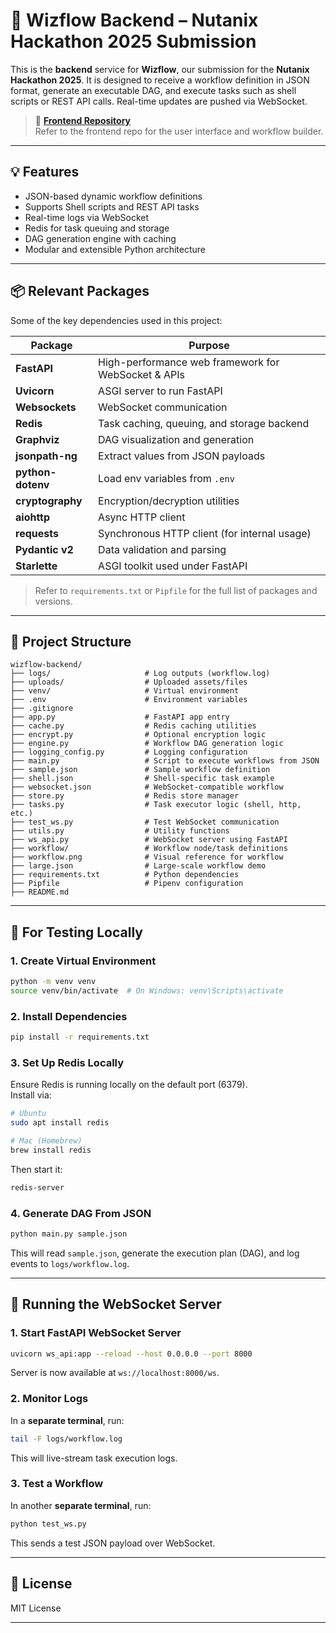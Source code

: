 # 🧠 Wizflow Backend – Nutanix Hackathon 2025 Submission

This is the **backend** service for **Wizflow**, our submission for the **Nutanix Hackathon 2025**. It is designed to receive a workflow definition in JSON format, generate an executable DAG, and execute tasks such as shell scripts or REST API calls. Real-time updates are pushed via WebSocket.

> 🔗 **[Frontend Repository](https://github.com/dis70rt/Wizflow)**  
> Refer to the frontend repo for the user interface and workflow builder.

---

## 💡 Features

- JSON-based dynamic workflow definitions
- Supports Shell scripts and REST API tasks
- Real-time logs via WebSocket
- Redis for task queuing and storage
- DAG generation engine with caching
- Modular and extensible Python architecture

---

## 📦 Relevant Packages

Some of the key dependencies used in this project:

| Package            | Purpose                                              |
|--------------------|------------------------------------------------------|
| **FastAPI**        | High-performance web framework for WebSocket & APIs |
| **Uvicorn**        | ASGI server to run FastAPI                          |
| **Websockets**     | WebSocket communication                             |
| **Redis**          | Task caching, queuing, and storage backend          |
| **Graphviz**       | DAG visualization and generation                    |
| **jsonpath-ng**    | Extract values from JSON payloads                   |
| **python-dotenv**  | Load env variables from `.env`                      |
| **cryptography**   | Encryption/decryption utilities                     |
| **aiohttp**        | Async HTTP client                                   |
| **requests**       | Synchronous HTTP client (for internal usage)        |
| **Pydantic v2**    | Data validation and parsing                         |
| **Starlette**      | ASGI toolkit used under FastAPI                     |

> Refer to `requirements.txt` or `Pipfile` for the full list of packages and versions.

---

## 📁 Project Structure

```plaintext
wizflow-backend/
├── logs/                     # Log outputs (workflow.log)
├── uploads/                  # Uploaded assets/files
├── venv/                     # Virtual environment
├── .env                      # Environment variables
├── .gitignore
├── app.py                    # FastAPI app entry
├── cache.py                  # Redis caching utilities
├── encrypt.py                # Optional encryption logic
├── engine.py                 # Workflow DAG generation logic
├── logging_config.py         # Logging configuration
├── main.py                   # Script to execute workflows from JSON
├── sample.json               # Sample workflow definition
├── shell.json                # Shell-specific task example
├── websocket.json            # WebSocket-compatible workflow
├── store.py                  # Redis store manager
├── tasks.py                  # Task executor logic (shell, http, etc.)
├── test_ws.py                # Test WebSocket communication
├── utils.py                  # Utility functions
├── ws_api.py                 # WebSocket server using FastAPI
├── workflow/                 # Workflow node/task definitions
├── workflow.png              # Visual reference for workflow
├── large.json                # Large-scale workflow demo
├── requirements.txt          # Python dependencies
├── Pipfile                   # Pipenv configuration
├── README.md
```

---

## 🧪 For Testing Locally

### 1. Create Virtual Environment

```bash
python -m venv venv
source venv/bin/activate  # On Windows: venv\Scripts\activate
```

### 2. Install Dependencies

```bash
pip install -r requirements.txt
```

### 3. Set Up Redis Locally

Ensure Redis is running locally on the default port (6379).  
Install via:

```bash
# Ubuntu
sudo apt install redis

# Mac (Homebrew)
brew install redis
```

Then start it:

```bash
redis-server
```

### 4. Generate DAG From JSON

```bash
python main.py sample.json
```

This will read `sample.json`, generate the execution plan (DAG), and log events to `logs/workflow.log`.

---

## 🧬 Running the WebSocket Server

### 1. Start FastAPI WebSocket Server

```bash
uvicorn ws_api:app --reload --host 0.0.0.0 --port 8000
```

Server is now available at `ws://localhost:8000/ws`.

### 2. Monitor Logs

In a **separate terminal**, run:

```bash
tail -F logs/workflow.log
```

This will live-stream task execution logs.

### 3. Test a Workflow

In another **separate terminal**, run:

```bash
python test_ws.py
```

This sends a test JSON payload over WebSocket.

---

## 📄 License

MIT License

---
